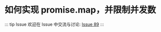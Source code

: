 # 如何实现 promise.map，并限制并发数



::: tip Issue 
 欢迎在 Issue 中交流与讨论: [Issue 89](https://github.com/shfshanyue/Daily-Question/issues/89) 
:::

